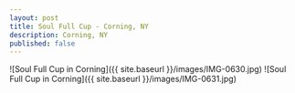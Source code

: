 ```yaml
---
layout: post
title: Soul Full Cup - Corning, NY
description: Corning, NY
published: false
---
```

![Soul Full Cup in Corning]({{ site.baseurl }}/images/IMG-0630.jpg)
![Soul Full Cup in Corning]({{ site.baseurl }}/images/IMG-0631.jpg)
